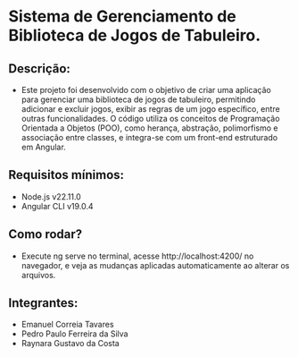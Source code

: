 # Sistema de Gerenciamento de Biblioteca de Jogos de Tabuleiro.

## Descrição:
- Este projeto foi desenvolvido com o objetivo de criar uma aplicação para gerenciar uma biblioteca de jogos de tabuleiro, permitindo adicionar e excluir jogos, exibir as regras de um jogo específico, entre outras funcionalidades. O código utiliza os conceitos de Programação Orientada a Objetos (POO), como herança, abstração, polimorfismo e associação entre classes, e integra-se com um front-end estruturado em Angular.

## Requisitos mínimos:
- Node.js v22.11.0
- Angular CLI v19.0.4

## Como rodar?
- Execute ng serve no terminal, acesse http://localhost:4200/ no navegador, e veja as mudanças aplicadas automaticamente ao alterar os arquivos.

## Integrantes:
- Emanuel Correia Tavares
- Pedro Paulo Ferreira da Silva
- Raynara Gustavo da Costa
